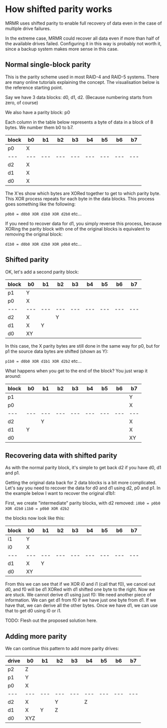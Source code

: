 # How shifted parity works

MRMR uses shifted parity to enable full recovery of data even in the case of multiple drive failures.

In the extreme case, MRMR could recover all data even if more than half of the available drives failed. Configuring it in this way is probably not worth it, since a backup system makes more sense in this case.

## Normal single-block parity

This is the parity scheme used in most RAID-4 and RAID-5 systems. There are many online tutorials explaining the concept. The visualisation below is the reference starting point.

Say we have 3 data blocks: d0, d1, d2. (Because numbering starts from zero, of course)

We also have a parity block: p0

Each column in the table below represents a byte of data in a block of 8 bytes. We number them b0 to b7.

| block | b0 | b1 | b2 | b3 | b4 | b5 | b6 | b7 |
| --- | --- | --- | --- | --- | --- | --- | --- | --- |
| p0 | X |  |  |  |  |  |  |  |
| --- | --- | --- | --- | --- | --- | --- | --- | --- |
| d2 | X |  |  |  |  |  |  |  |
| d1 | X |  |  |  |  |  |  |  |
| d0 | X |  |  |  |  |  |  |  |

The X'es show which bytes are XORed together to get to which parity byte. This XOR process repeats for each byte in the data blocks. This process goes something like the following:

`p0b0 = d0b0 XOR d1b0 XOR d2b0` etc...

If you need to recover data for d1, you simply reverse this process, because XORing the parity block with one of the original blocks is equivalent to removing the original block:

`d1b0 = d0b0 XOR d2b0 XOR p0b0` etc...

## Shifted parity

OK, let's add a second parity block:

| block | b0 | b1 | b2 | b3 | b4 | b5 | b6 | b7 |
| --- | --- | --- | --- | --- | --- | --- | --- | --- |
| p1 | Y |  |  |  |  |  |  |  |
| p0 | X |  |  |  |  |  |  |  |
| --- | --- | --- | --- | --- | --- | --- | --- | --- |
| d2 | X |  | Y |  |  |  |  |  |
| d1 | X | Y |  |  |  |  |  |  |
| d0 | XY |  |  |  |  |  |  |  |

In this case, the X parity bytes are still done in the same way for p0, but for p1 the source data bytes are shifted (shown as Y):

`p1b0 = d0b0 XOR d1b1 XOR d2b2` etc...

What happens when you get to the end of the block? You just wrap it around:

| block | b0 | b1 | b2 | b3 | b4 | b5 | b6 | b7 |
| --- | --- | --- | --- | --- | --- | --- | --- | --- |
| p1 |  |  |  |  |  |  |  | Y |
| p0 |  |  |  |  |  |  |  | X |
| --- | --- | --- | --- | --- | --- | --- | --- | --- |
| d2 |  | Y |  |  |  |  |  | X |
| d1 | Y |  |  |  |  |  |  | X |
| d0 |  |  |  |  |  |  |  | XY |

## Recovering data with shifted parity

As with the normal parity block, it's simple to get back d2 if you have d0, d1 and p1.

Getting the original data back for 2 data blocks is a bit more complicated. Let's say you need to recover the data for d0 and d1 using d2, p0 and p1. In the example below I want to recover the original d1b1:

First, we create "intermediate" parity blocks, with d2 removed:
`i0b0 = p0b0 XOR d2b0`
`i1b0 = p0b0 XOR d2b2`

the blocks now look like this:

| block | b0 | b1 | b2 | b3 | b4 | b5 | b6 | b7 |
| --- | --- | --- | --- | --- | --- | --- | --- | --- |
| i1 | Y |  |  |  |  |  |  |  |
| i0 | X |  |  |  |  |  |  |  |
| --- | --- | --- | --- | --- | --- | --- | --- | --- |
| d1 | X | Y |  |  |  |  |  |  |
| d0 | XY |  |  |  |  |  |  |  |

From this we can see that if we XOR i0 and i1 (call that f0), we cancel out d0, and f0 will be d1 XORed with d1 shifted one byte to the right.
Now we are stuck. We cannot derive d1 using just f0: We need another piece of information.
We can get d1 from f0 if we have just one byte from d1. If we have that, we can derive all the other bytes.
Once we have d1, we can use that to get d0 using i0 or i1.

TODO: Flesh out the proposed solution here.

## Adding more parity

We can continue this pattern to add more parity drives:

| drive | b0 | b1 | b2 | b3 | b4 | b5 | b6 | b7 |
| --- | --- | --- | --- | --- | --- | --- | --- | --- |
| p2 | Z |  |  |  |  |  |  |  |
| p1 | Y |  |  |  |  |  |  |  |
| p0 | X |  |  |  |  |  |  |  |
| --- | --- | --- | --- | --- | --- | --- | --- | --- |
| d2 | X |  | Y |  | Z |  |  |  |
| d1 | X | Y | Z |  |  |  |  |  |
| d0 | XYZ |  |  |  |  |  |  |  |

